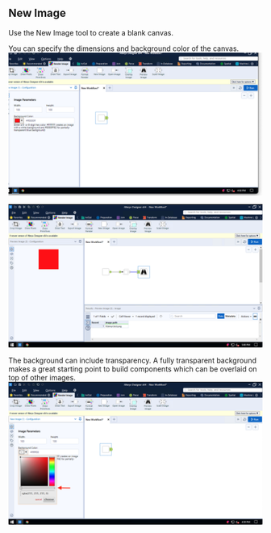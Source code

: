 ## New Image

Use the New Image tool to create a blank canvas.

You can specify the dimensions and background color of the canvas.
![](files/new_image_1.png)

![](files/new_image_2.png)

The background can include transparency. A fully transparent background makes a great starting point to build components which can be overlaid on top of other images.
![](files/new_image_3.png)